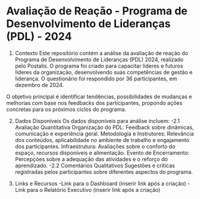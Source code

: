 # Avaliação de Reação - Programa de Desenvolvimento de Lideranças (PDL) - 2024

1. Contexto
Este repositório contém a análise da avaliação de reação do Programa de Desenvolvimento de Lideranças (PDL) 2024, realizado pelo Postalis. O programa foi criado para capacitar líderes e futuros líderes da organização, desenvolvendo suas competências de gestão e liderança. O questionário foi respondido por 36 participantes, em dezembro de 2024.

O objetivo principal é identificar tendências, possibilidades de mudanças e melhorias com base nos feedbacks dos participantes, propondo ações concretas para os próximos ciclos do programa.

2. Dados Disponíveis
Os dados disponíveis para análise incluem:
-2.1 Avaliação Quantitativa
Organização do PDL: Feedback sobre dinâmicas, comunicação e experiência geral.
Metodologia e Instrutores: Relevância dos conteúdos, aplicabilidade no ambiente de trabalho e engajamento dos participantes.
Infraestrutura: Avaliações sobre o conforto do espaço, recursos disponíveis e alimentação.
Evento de Encerramento: Percepções sobre a adequação das atividades e o reforço do aprendizado.
-2.2 Comentários Qualitativos
Sugestões e críticas registradas pelos participantes sobre diferentes aspectos do programa.

4. Links e Recursos
-Link para o Dashboard (inserir link após a criação)
-Link para o Relatório Executivo (inserir link após a criação)

